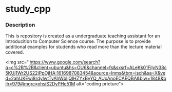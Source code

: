 <!DOCTYPE html>

<html>
  <head>
      <link rel="stylesheet" href="formatR.css">
  </head>
  <body>
  <h1>study_cpp</h1>

  <h3>Description</h3>
  <p>This is repository is created as a undergraduate teaching assistant for an Introducition 
    to Computer Science course. The purpose is to provide additional examples for studends who 
    read more than the lecture material covered. </p>

  <img src=''https://www.google.com/search?q=c%2B%2B&client=ubuntu&hs=OU6&channel=fs&sxsrf=ALeKk01FjlyN38c5KUj1Wr2US22jPpOjHA:1616987083454&source=lnms&tbm=isch&sa=X&ved=2ahUKEwi8rdylwtTvAhWbIjQIHZYxByYQ_AUoAnoECAEQBA&biw=1848&bih=979#imgrc=xhsiS2DyPHe51M alt="coding pricture">
  </body>

</html>
